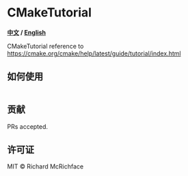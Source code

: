 # CMakeTutorial

**[中文](./README.md) / [English](./README.md)**

CMakeTutorial reference to https://cmake.org/cmake/help/latest/guide/tutorial/index.html

## 如何使用

```
```

## 贡献

PRs accepted.

## 许可证

MIT © Richard McRichface
